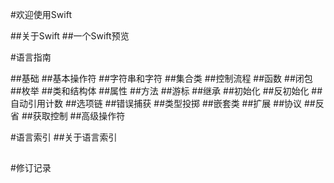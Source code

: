 #欢迎使用Swift

##关于Swift
##一个Swift预览

#语言指南

##基础
##基本操作符
##字符串和字符
##集合类
##控制流程
##函数
##闭包
##枚举
##类和结构体
##属性
##方法
##游标
##继承
##初始化
##反初始化
##自动引用计数
##选项链
##错误捕获
##类型投掷
##嵌套类
##扩展
##协议
##反省
##获取控制
##高级操作符



#语言索引
##关于语言索引
##
##
##
##
##
##
##
##


#修订记录
